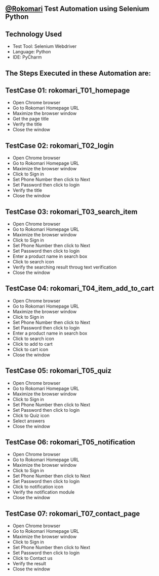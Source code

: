 ## [@Rokomari](https://www.rokomari.com/book) Test Automation using Selenium Python
## Technology Used
- Test Tool: Selenium Webdriver
- Language: Python
- IDE: PyCharm
## The Steps Executed in these Automation are: 
## TestCase 01: rokomari_T01_homepage
- Open Chrome browser
- Go to Rokomari Homepage URL
- Maximize the browser window
- Get the page title
- Verify the title
- Close the window
## TestCase 02: rokomari_T02_login
- Open Chrome browser
- Go to Rokomari Homepage URL
- Maximize the browser window
- Click to Sign in
- Set Phone Number then click to Next
- Set Password then click to login
- Verify the title
- Close the window
## TestCase 03: rokomari_T03_search_item
- Open Chrome browser
- Go to Rokomari Homepage URL
- Maximize the browser window
- Click to Sign in
- Set Phone Number then click to Next
- Set Password then click to login
- Enter a product name in search box
- Click to search icon
- Verify the searching result throug text verification
- Close the window
## TestCase 04: rokomari_T04_item_add_to_cart
- Open Chrome browser
- Go to Rokomari Homepage URL
- Maximize the browser window
- Click to Sign in
- Set Phone Number then click to Next
- Set Password then click to login
- Enter a product name in search box
- Click to search icon
- Click to add to cart
- Click to cart icon
- Close the window
## TestCase 05: rokomari_T05_quiz
- Open Chrome browser
- Go to Rokomari Homepage URL
- Maximize the browser window
- Click to Sign in
- Set Phone Number then click to Next
- Set Password then click to login
- Click to Quiz icon
- Select answers
- Close the window
## TestCase 06: rokomari_T05_notification
- Open Chrome browser
- Go to Rokomari Homepage URL
- Maximize the browser window
- Click to Sign in
- Set Phone Number then click to Next
- Set Password then click to login
- Click to notification icon
- Verify the notification module
- Close the window
## TestCase 07: rokomari_T07_contact_page
- Open Chrome browser
- Go to Rokomari Homepage URL
- Maximize the browser window
- Click to Sign in
- Set Phone Number then click to Next
- Set Password then click to login
- Click to Contact us
- Verify the result
- Close the window
